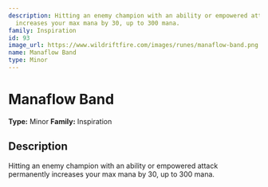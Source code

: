 ```yaml
---
description: Hitting an enemy champion with an ability or empowered attack permanently
  increases your max mana by 30, up to 300 mana.
family: Inspiration
id: 93
image_url: https://www.wildriftfire.com/images/runes/manaflow-band.png
name: Manaflow Band
type: Minor
---
```


# Manaflow Band

**Type:** Minor
**Family:** Inspiration

## Description

Hitting an enemy champion with an ability or empowered attack permanently increases your max mana by 30, up to 300 mana.

